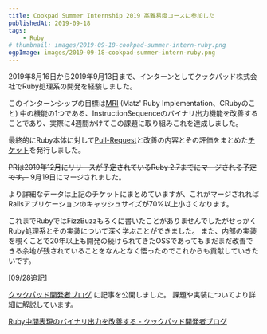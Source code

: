 ```yaml
---
title: Cookpad Summer Internship 2019 高難易度コースに参加した
publishedAt: 2019-09-18
tags:
    - Ruby
# thumbnail: images/2019-09-18-cookpad-summer-intern-ruby.png
ogpImage: images/2019-09-18-cookpad-summer-intern-ruby.png
---
```


2019年8月16日から2019年9月13日まで、インターンとしてクックパッド株式会社でRuby処理系の開発を経験しました。

このインターンシップの目標は[MRI](https://github.com/ruby/ruby/) (Matz' Ruby Implementation、CRubyのこと) 中の機能の1つである、InstructionSequenceのバイナリ出力機能を改善することであり、実際に4週間かけてこの課題に取り組みこれを達成しました。

最終的にRuby本体に対して[Pull-Request](https://github.com/ruby/ruby/pull/2450)と改善の内容とその評価をまとめた[チケット](https://bugs.ruby-lang.org/issues/16163)を発行しました。

~~PRは2019年12月にリリースが予定されているRuby 2.7までにマージされる予定です。~~
9月19日にマージされました。

より詳細なデータは上記のチケットにまとめていますが、これがマージされればRailsアプリケーションのキャッシュサイズが70%以上小さくなります。

これまでRubyではFizzBuzzもろくに書いたことがありませんでしたがせっかくRuby処理系とその実装について深く学ぶことができました。
また、内部の実装を覗くことで20年以上も開発の続けられてきたOSSであってもまだまだ改善できる余地が残されていることをなんとなく悟ったのでこれからも貢献していきたいです。

[09/28追記]

[クックパッド開発者ブログ](https://techlife.cookpad.com/) に記事を公開しました。
課題や実装についてより詳細に解説しています。

[Ruby中間表現のバイナリ出力を改善する - クックパッド開発者ブログ](https://techlife.cookpad.com/entry/2019/09/26/143000)
